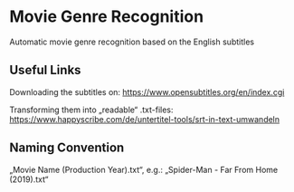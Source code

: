# Movie Genre Recognition
Automatic movie genre recognition based on the English subtitles

## Useful Links
Downloading the subtitles on: 
https://www.opensubtitles.org/en/index.cgi

Transforming them into „readable“ .txt-files: 
https://www.happyscribe.com/de/untertitel-tools/srt-in-text-umwandeln

## Naming Convention
„Movie Name (Production Year).txt“, e.g.:
„Spider-Man - Far From Home (2019).txt“
